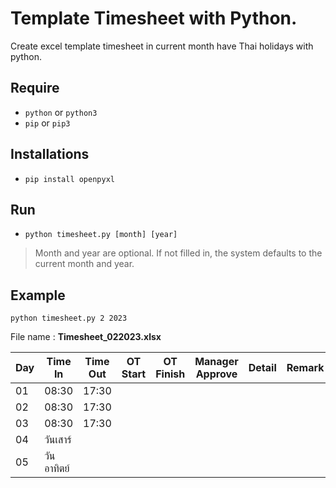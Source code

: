 # Template Timesheet with Python.
Create excel template timesheet in current month have Thai holidays with python.

## Require
- `python` or `python3`
- `pip` or `pip3`

## Installations
- `pip install openpyxl`

## Run
- `python timesheet.py [month] [year]`
  
> Month and year are optional. If not filled in, the system defaults to the current month and year.

## Example 

`python timesheet.py 2 2023`

File name : **Timesheet_022023.xlsx**

| Day	| Time In	| Time Out | OT Start	| OT Finish	| Manager Approve	 | Detail	               | Remark    |
| ----|---------| ---------| ---------|-----------|------------------|-----------------------|-----------|
| 01	| 08:30	  | 17:30		 |			
| 02	| 08:30	  | 17:30		 |			
| 03	| 08:30	  | 17:30		 |		
| 04	| วันเสาร์   ||||||						
| 05	| วันอาทิตย์    
